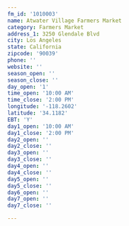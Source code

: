 ```yaml
---
fm_id: '1010003'
name: Atwater Village Farmers Market
category: Farmers Market
address_1: 3250 Glendale Blvd
city: Los Angeles
state: California
zipcode: '90039'
phone: ''
website: ''
season_open: ''
season_close: ''
day_open: '1'
time_open: '10:00 AM'
time_close: '2:00 PM'
longitude: '-118.2602'
latitude: '34.1182'
EBT: 'Y'
day1_open: '10:00 AM'
day1_close: '2:00 PM'
day2_open: ''
day2_close: ''
day3_open: ''
day3_close: ''
day4_open: ''
day4_close: ''
day5_open: ''
day5_close: ''
day6_open: ''
day7_open: ''
day7_close: ''

---
```


